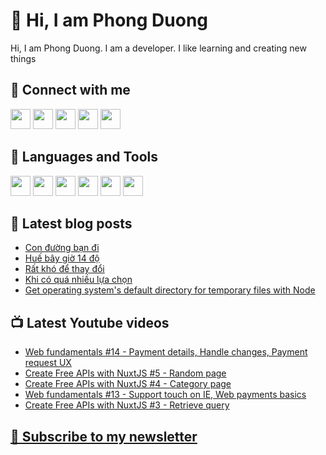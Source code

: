 # 👋 Hi, I am Phong Duong

Hi, I am Phong Duong. I am a developer. I like learning and creating new things

## 🔗 Connect with me
[<img height="32" width="32" src="https://cdn.jsdelivr.net/npm/simple-icons@v3/icons/youtube.svg" />](https://www.youtube.com/channel/UCXykqt3V2-9bYXKWZRcH0rA)
[<img height="32" width="32" src="https://cdn.jsdelivr.net/npm/simple-icons@v3/icons/instagram.svg" />](https://www.instagram.com/phongduonglh/)
[<img height="32" width="32" src="https://cdn.jsdelivr.net/npm/simple-icons@v3/icons/twitter.svg" />](https://twitter.com/koo_gio)
[<img height="32" width="32" src="https://cdn.jsdelivr.net/npm/simple-icons@v3/icons/facebook.svg" />](https://www.facebook.com/koogio)
[<img height="32" width="32" src="https://cdn.jsdelivr.net/npm/simple-icons@v3/icons/linkedin.svg" />](https://www.linkedin.com/in/phong-duong/)

## 🧰 Languages and Tools

[<img height="32" width="32" src="https://cdn.jsdelivr.net/npm/simple-icons@v3/icons/javascript.svg" />](javascript)
[<img height="32" width="32" src="https://cdn.jsdelivr.net/npm/simple-icons@v3/icons/html5.svg" />](html5)
[<img height="32" width="32" src="https://cdn.jsdelivr.net/npm/simple-icons@v3/icons/css3.svg" />](css3)
[<img height="32" width="32" src="https://cdn.jsdelivr.net/npm/simple-icons@v3/icons/node-dot-js.svg" />](nodejs)
[<img height="32" width="32" src="https://cdn.jsdelivr.net/npm/simple-icons@v3/icons/react.svg" />](react)
[<img height="32" width="32" src="https://cdn.jsdelivr.net/npm/simple-icons@v3/icons/vue-dot-js.svg" />](vue)

## 📝 Latest blog posts

<!-- BLOG-POST-LIST:START -->
- [Con đường bạn đi](https://phongduong.dev/blog/con-duong-ban-di/)
- [Huế bây giờ 14 độ](https://phongduong.dev/blog/hue-bay-gio-14-do/)
- [Rất khó để thay đổi](https://phongduong.dev/blog/rat-kho-de-thay-doi/)
- [Khi có quá nhiều lựa chọn](https://phongduong.dev/blog/khi-co-qua-nhieu-lua-chon/)
- [Get operating system's default directory for temporary files with Node](https://phongduong.dev/blog/get-operating-system-s-default-directory-for-temporary-files-with-node/)
<!-- BLOG-POST-LIST:END -->

## 📺 Latest Youtube videos

<!-- YOUTUBE-VIDEO-LIST:START -->
- [Web fundamentals #14 - Payment details, Handle changes, Payment request UX](https://www.youtube.com/watch?v=TPFC__BWNlE)
- [Create Free APIs with NuxtJS #5 - Random page](https://www.youtube.com/watch?v=Zbnaefr1OT4)
- [Create Free APIs with NuxtJS #4 - Category page](https://www.youtube.com/watch?v=SKk2kwcJAjk)
- [Web fundamentals #13 - Support touch on IE, Web payments basics](https://www.youtube.com/watch?v=tnIUdDME3Zo)
- [Create Free APIs with NuxtJS #3 - Retrieve query](https://www.youtube.com/watch?v=UqMLDJSR0L4)
<!-- YOUTUBE-VIDEO-LIST:END -->

## [💌 Subscribe to my newsletter](https://koogio.substack.com/)
